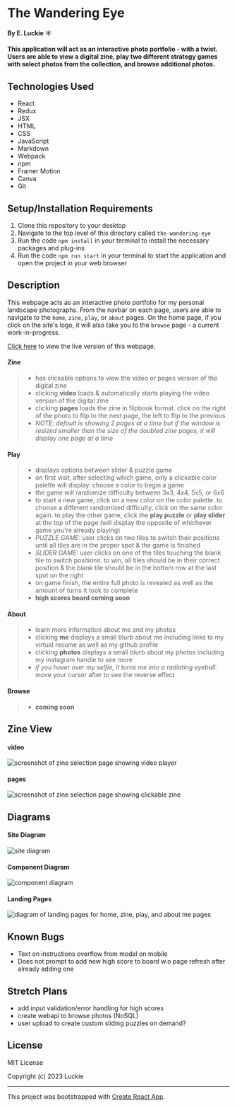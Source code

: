 # The Wandering Eye

#### By E. Luckie ☀️

#### This application will act as an interactive photo portfolio - with a twist. Users are able to view a digital zine, play two different strategy games with select photos from the collection, and browse additional photos.

<!-- ### Table of Contents

_{add clickable or dropdown}_ -->


## Technologies Used

* React
* Redux
* JSX
* HTML
* CSS
* JavaScript
* Markdown
* Webpack
* npm
* Framer Motion
* Canva
* Git
<!-- * NoSQL backend -->
<!-- * Firebase hosting -->

## Setup/Installation Requirements

1. Clone this repository to your desktop
2. Navigate to the top level of this directory called ``the-wandering-eye``
3. Run the code ``npm install`` in your terminal to install the necessary packages and plug-ins
4. Run the code ``npm run start`` in your terminal to start the application and open the project in your web browser


## Description

This webpage acts as an interactive photo portfolio for my personal landscape photographs. From the navbar on each page, users are able to navigate to the ``home``, ``zine``, ``play``, or ``about`` pages. On the home page, if you click on the site's logo, it will also take you to the ``browse`` page - a current work-in-progress.

[Click here](https://thewanderingeye.netlify.app/) to view the live version of this webpage.

#### Zine
>* has clickable options to view the video or pages version of the digital zine
>* clicking **video** loads & automatically starts playing the video version of the digital zine
>* clicking **pages** loads the zine in flipbook format. click on the right of the photo to flip to the next page, the left to flip to the previous
>* _NOTE: default is showing 2 pages at a time but if the window is resized smaller than the size of the doubled zine pages, it will display one page at a time_ 

#### Play
>* displays options between slider & puzzle game
>* on first visit, after selecting which game, only a clickable color palette will display. choose a color to begin a game
>* the game will randomize difficulty between 3x3, 4x4, 5x5, or 6x6
>* to start a new game, click on a new color on the color palette. to choose a different randomized difficulty, click on the same color again. to play the other game, click the **play puzzle** or **play slider** at the top of the page (will display the opposite of whichever game you're already playing)
>* _PUZZLE GAME:_ user clicks on two tiles to switch their positions until all tiles are in the proper spot & the game is finished
>* _SLIDER GAME:_ user clicks on one of the tiles touching the blank tile to switch positions. to win, all tiles should be in their correct position & the blank tile should be in the bottom row at the last spot on the right
>* on game finish, the entire full photo is revealed as well as the amount of turns it took to complete
>* **high scores board coming soon**

#### About
>* learn more information about me and my photos
>* clicking **me** displays a small blurb about me including links to my virtual resume as well as my github profile
>* clicking **photos** displays a small blurb about my photos including my instagram handle to see more
>* _if you hover over my selfie, it turns me into a radiating eyeball._ move your cursor after to see the reverse effect

#### Browse
>* **coming soon**


<!-- ## Gameplay

#### select game
![play landing page](./src//img//choosegame.png)

#### game start
![start of game with jumbled tiles](./src/img/gamestart.png)

#### select a tile
![jumbled tiles with one tile selected](./src/img/turn1.png)

#### select a second tile to swap
_when in the correct position, tile has inner border_\
![jumbled tiles with selected tiles switched](./src/img/turn2.png)

#### on game win
![full photo of green lizard from jumbled tiles](./src/img/gamewin.png) -->


## Zine View

#### video
![screenshot of zine selection page showing video player](./src/img/video.png)

#### pages
![screenshot of zine selection page showing clickable zine](./src/img/pages.png)


<!-- ## About
#### the wandering eye feature

https://github.com/eluckie/the-wandering-eye/assets/121265815/8a52db70-36e0-45a5-93d0-462a81ad553f -->


## Diagrams

#### Site Diagram
![site diagram](./src/img/capstone-site-diagram.png)

#### Component Diagram
![component diagram](./src/img/capstone-component-diagram.png)

#### Landing Pages
![diagram of landing pages for home, zine, play, and about me pages](./src/img/capstone-landing-pages.png)


## Known Bugs

* Text on instructions overflow from modal on mobile
* Does not prompt to add new high score to board w.o page refresh after already adding one
<!-- try making into components & see if that fixes render issue -->


## Stretch Plans
* add input validation/error handling for high scores
* create webapi to browse photos (NoSQL)
* user upload to create custom sliding puzzles on demand?
<!-- 
* EASTER EGG - hidden onClick that does annoying little window.alert popup
* update screenshots in README
* custom domain
-->


## License

MIT License

Copyright (c) 2023 Luckie

__________

This project was bootstrapped with [Create React App](https://github.com/facebook/create-react-app).
